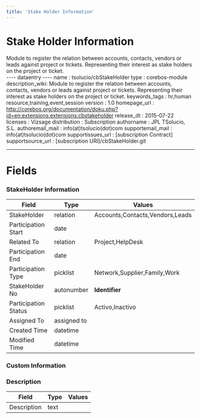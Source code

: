 ```yaml
---
title: 'Stake Holder Information'
---
```


Stake Holder Information
========================

Module to register the relation between accounts, contacts, vendors or
leads against project or tickets. Representing their interest as stake
holders on the project or ticket.  
---- dataentry ---- name : tsolucio/cbStakeHolder type : corebos-module
description\_wiki: Module to register the relation between accounts,
contacts, vendors or leads against project or tickets. Representing
their interest as stake holders on the project or ticket. keywords\_tags
: hr,human resource,training,event,session version : 1.0 homepage\_url :
<http://corebos.org/documentation/doku.php?id=en:extensions:extensions:cbstakeholder>
release\_dt : 2015-07-22 licenses : Vizsage distribution : Subscription
authorname : JPL TSolucio, S.L. authoremail\_mail :
info(at)tsolucio(dot)com supportemail\_mail : info(at)tsolucio(dot)com
supportissues\_url : \[subscription Contract\] supportsource\_url :
\[subscription URI\]/cbStakeHolder.git

------------------------------------------------------------------------

  

Fields
======

### StakeHolder Information

<table>
<thead>
<tr class="header">
<th>Field</th>
<th>Type</th>
<th>Values</th>
</tr>
</thead>
<tbody>
<tr class="odd">
<td>StakeHolder</td>
<td>relation</td>
<td>Accounts,Contacts,Vendors,Leads</td>
</tr>
<tr class="even">
<td>Participation Start</td>
<td>date</td>
<td></td>
</tr>
<tr class="odd">
<td>Related To</td>
<td>relation</td>
<td>Project,HelpDesk</td>
</tr>
<tr class="even">
<td>Participation End</td>
<td>date</td>
<td></td>
</tr>
<tr class="odd">
<td>Participation Type</td>
<td>picklist</td>
<td>Network,Supplier,Family,Work</td>
</tr>
<tr class="even">
<td>StakeHolder No</td>
<td>autonumber</td>
<td><strong>Identifier</strong></td>
</tr>
<tr class="odd">
<td>Participation Status</td>
<td>picklist</td>
<td>Activo,Inactivo</td>
</tr>
<tr class="even">
<td>Assigned To</td>
<td>assigned to</td>
<td></td>
</tr>
<tr class="odd">
<td>Created Time</td>
<td>datetime</td>
<td></td>
</tr>
<tr class="even">
<td>Modified Time</td>
<td>datetime</td>
<td></td>
</tr>
</tbody>
</table>

### Custom Information

### Description

<table>
<thead>
<tr class="header">
<th>Field</th>
<th>Type</th>
<th>Values</th>
</tr>
</thead>
<tbody>
<tr class="odd">
<td>Description</td>
<td>text</td>
<td></td>
</tr>
</tbody>
</table>
